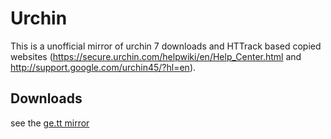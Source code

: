 Urchin
======
This is a unofficial mirror of urchin 7 downloads and HTTrack based copied websites (https://secure.urchin.com/helpwiki/en/Help_Center.html and http://support.google.com/urchin45/?hl=en).


Downloads
---------
see the [ge.tt mirror](http://ge.tt/4kC4CpH)
